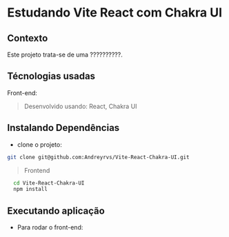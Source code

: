 # Estudando Vite React com Chakra UI

## Contexto

Este projeto trata-se de uma ??????????.

## Técnologias usadas

Front-end:
> Desenvolvido usando: React, Chakra UI

<!-- Back-end:
> Desenvolvido usando: NodeJS, ExpressJS, MongoDB, MYSQL, ES6 -->

## Instalando Dependências

* clone o projeto:

 ```bash
 git clone git@github.com:Andreyrvs/Vite-React-Chakra-UI.git
 ```

<!-- > Backend

  ```bash
    cd api/ 
    npm install
  ``` -->

> Frontend

  ```bash
    cd Vite-React-Chakra-UI
    npm install
  ```

## Executando aplicação

<!-- * Para rodar o back-end:

  ```bash
  cd api/ && npm start
  ``` -->

* Para rodar o front-end:

<!-- ```bash
  cd Vite-React-Chakra-UI && npm start
``` -->

<!-- ## Executando Testes

* Para rodar todos os testes:

  ```bash
    npm test
  ``` -->
